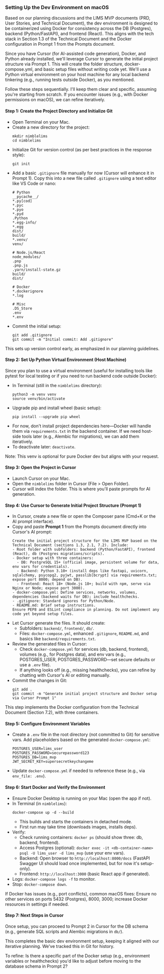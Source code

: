 ### Setting Up the Dev Environment on macOS

Based on our planning discussions and the LIMS MVP documents (PRD, User Stories, and Technical Document), the dev environment is designed to be containerized using Docker for consistency across the DB (Postgres), backend (Python/FastAPI), and frontend (React). This aligns with the tech stack in Section 1.3 of the Technical Document and the Docker configuration in Prompt 1 from the Prompts document.

Since you have Cursor (for AI-assisted code generation), Docker, and Python already installed, we'll leverage Cursor to generate the initial project structure via Prompt 1. This will create the folder structure, docker-compose.yml, and basic setup files without writing code yet. We'll use a Python virtual environment on your host machine for any local backend tinkering (e.g., running tests outside Docker), as you mentioned.

Follow these steps sequentially. I'll keep them clear and specific, assuming you're starting from scratch. If you encounter issues (e.g., with Docker permissions on macOS), we can refine iteratively.

#### Step 1: Create the Project Directory and Initialize Git
- Open Terminal on your Mac.
- Create a new directory for the project:
  ```
  mkdir nimblelims
  cd nimblelims
  ```
- Initialize Git for version control (as per best practices in the response style):
  ```
  git init
  ```
- Add a basic `.gitignore` file manually for now (Cursor will enhance it in Prompt 1). Copy this into a new file called `.gitignore` using a text editor like VS Code or nano:
  ```
  # Python
  __pycache__/
  *.py[cod]
  *.pyc
  *.pyo
  *.pyd
  .Python
  *.egg-info/
  *.egg
  dist/
  build/
  *.venv/
  venv/

  # Node.js/React
  node_modules/
  .pnp
  .pnp.js
  .yarn/install-state.gz
  build/
  dist/

  # Docker
  *.dockerignore
  *.log

  # Misc
  .DS_Store
  .env
  *.env
  ```
- Commit the initial setup:
  ```
  git add .gitignore
  git commit -m "Initial commit: Add .gitignore"
  ```

This sets up version control early, as emphasized in our planning guidelines.

#### Step 2: Set Up Python Virtual Environment (Host Machine)
Since you plan to use a virtual environment (useful for installing tools like pytest for local testing or if you need to run backend code outside Docker):
- In Terminal (still in the `nimblelims` directory):
  ```
  python3 -m venv venv
  source venv/bin/activate
  ```
- Upgrade pip and install wheel (basic setup):
  ```
  pip install --upgrade pip wheel
  ```
- For now, don't install project dependencies here—Docker will handle them via `requirements.txt` in the backend container. If we need host-side tools later (e.g., Alembic for migrations), we can add them iteratively.
- To deactivate later: `deactivate`.

Note: This venv is optional for pure Docker dev but aligns with your request.

#### Step 3: Open the Project in Cursor
- Launch Cursor on your Mac.
- Open the `nimblelims` folder in Cursor (File > Open Folder).
- Cursor will index the folder. This is where you'll paste prompts for AI generation.

#### Step 4: Use Cursor to Generate Initial Project Structure (Prompt 1)
- In Cursor, create a new file or open the Composer pane (Cmd+K or the AI prompt interface).
- Copy and paste **Prompt 1** from the Prompts document directly into Cursor's AI prompt:
  ```
  Create the initial project structure for the LIMS MVP based on the Technical Document (sections 1.3, 2.1, 7.2). Include:
  - Root folder with subfolders: backend (Python/FastAPI), frontend (React), db (Postgres migrations/scripts).
  - Docker setup with three containers: 
    - DB: PostgreSQL 15+ (official image, persistent volume for data, env vars for credentials).
    - Backend: Python 3.10+ (install deps like fastapi, uvicorn, sqlalchemy, psycopg2, pyjwt, passlib[bcrypt] via requirements.txt; expose port 8000; depend on DB).
    - Frontend: React 18+ (Node.js 18+; build with npm, serve via Nginx or Node; expose port 3000).
  - docker-compose.yml: Define services, networks, volumes, dependencies (backend waits for DB); include healthchecks.
  - .gitignore: Standard ignores for Python/Node.
  - README.md: Brief setup instructions.
  Ensure PEP8 and ESLint compliance in planning. Do not implement any code yet beyond setup files.
  ```
- Let Cursor generate the files. It should create:
  - Subfolders: `backend/`, `frontend/`, `db/`.
  - Files: `docker-compose.yml`, enhanced `.gitignore`, `README.md`, and basics like `backend/requirements.txt`.
- Review the generated files in Cursor:
  - Check `docker-compose.yml` for services (db, backend, frontend), volumes (e.g., for Postgres data), and env vars (e.g., POSTGRES_USER, POSTGRES_PASSWORD—set secure defaults or use a `.env` file).
  - If anything looks off (e.g., missing healthchecks), you can refine by chatting with Cursor's AI or editing manually.
- Commit the changes in Git:
  ```
  git add .
  git commit -m "Generate initial project structure and Docker setup via Cursor Prompt 1"
  ```

This step implements the Docker configuration from the Technical Document (Section 7.2), with three containers.

#### Step 5: Configure Environment Variables
- Create a `.env` file in the root directory (not committed to Git) for sensitive vars. Add placeholders based on the generated `docker-compose.yml`:
  ```
  POSTGRES_USER=lims_user
  POSTGRES_PASSWORD=securepassword123
  POSTGRES_DB=lims_mvp
  JWT_SECRET_KEY=supersecretkeychangeme
  ```
- Update `docker-compose.yml` if needed to reference these (e.g., via `env_file: .env`).

#### Step 6: Start Docker and Verify the Environment
- Ensure Docker Desktop is running on your Mac (open the app if not).
- In Terminal (in `nimblelims`):
  ```
  docker-compose up -d --build
  ```
  - This builds and starts the containers in detached mode.
  - First run may take time (downloads images, installs deps).
- Verify:
  - Check running containers: `docker ps` (should show three: db, backend, frontend).
  - Access Postgres (optional): `docker exec -it <db-container-name> psql -U lims_user -d lims_mvp` (use your env vars).
  - Backend: Open browser to `http://localhost:8000/docs` (FastAPI Swagger UI should load once implemented, but for now it's setup-only).
  - Frontend: `http://localhost:3000` (basic React app if generated).
- Logs: `docker-compose logs -f` to monitor.
- Stop: `docker-compose down`.

If Docker has issues (e.g., port conflicts), common macOS fixes: Ensure no other services on ports 5432 (Postgres), 8000, 3000; increase Docker resources in settings if needed.

#### Step 7: Next Steps in Cursor
Once setup, you can proceed to Prompt 2 in Cursor for the DB schema (e.g., generate SQL scripts and Alembic migrations in `db/`).

This completes the basic dev environment setup, keeping it aligned with our iterative planning. We've tracked this in Git for history.

To refine: Is there a specific part of the Docker setup (e.g., environment variables or healthchecks) you'd like to adjust before moving to the database schema in Prompt 2?